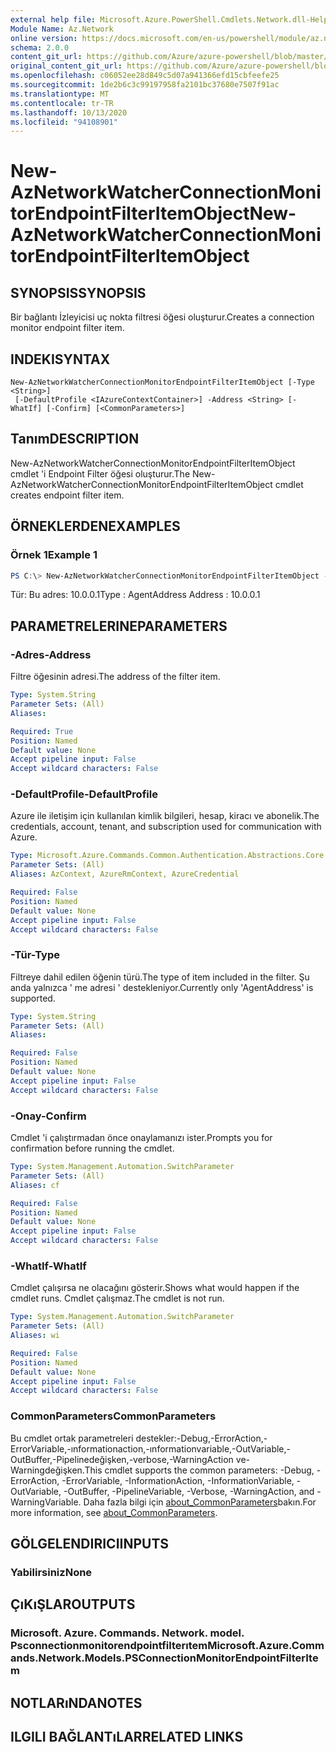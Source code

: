 ```yaml
---
external help file: Microsoft.Azure.PowerShell.Cmdlets.Network.dll-Help.xml
Module Name: Az.Network
online version: https://docs.microsoft.com/en-us/powershell/module/az.network/new-aznetworkwatcherconnectionmonitorendpointfilteritemobject
schema: 2.0.0
content_git_url: https://github.com/Azure/azure-powershell/blob/master/src/Network/Network/help/New-AzNetworkWatcherConnectionMonitorEndpointFilterItemObject.md
original_content_git_url: https://github.com/Azure/azure-powershell/blob/master/src/Network/Network/help/New-AzNetworkWatcherConnectionMonitorEndpointFilterItemObject.md
ms.openlocfilehash: c06052ee28d849c5d07a941366efd15cbfeefe25
ms.sourcegitcommit: 1de2b6c3c99197958fa2101bc37680e7507f91ac
ms.translationtype: MT
ms.contentlocale: tr-TR
ms.lasthandoff: 10/13/2020
ms.locfileid: "94108901"
---
```

# <span data-ttu-id="90b83-101">New-AzNetworkWatcherConnectionMonitorEndpointFilterItemObject</span><span class="sxs-lookup"><span data-stu-id="90b83-101">New-AzNetworkWatcherConnectionMonitorEndpointFilterItemObject</span></span>

## <span data-ttu-id="90b83-102">SYNOPSIS</span><span class="sxs-lookup"><span data-stu-id="90b83-102">SYNOPSIS</span></span>
<span data-ttu-id="90b83-103">Bir bağlantı İzleyicisi uç nokta filtresi öğesi oluşturur.</span><span class="sxs-lookup"><span data-stu-id="90b83-103">Creates a connection monitor endpoint filter item.</span></span>

## <span data-ttu-id="90b83-104">INDEKI</span><span class="sxs-lookup"><span data-stu-id="90b83-104">SYNTAX</span></span>

```
New-AzNetworkWatcherConnectionMonitorEndpointFilterItemObject [-Type <String>]
 [-DefaultProfile <IAzureContextContainer>] -Address <String> [-WhatIf] [-Confirm] [<CommonParameters>]
```

## <span data-ttu-id="90b83-105">Tanım</span><span class="sxs-lookup"><span data-stu-id="90b83-105">DESCRIPTION</span></span>
<span data-ttu-id="90b83-106">New-AzNetworkWatcherConnectionMonitorEndpointFilterItemObject cmdlet 'i Endpoint Filter öğesi oluşturur.</span><span class="sxs-lookup"><span data-stu-id="90b83-106">The New-AzNetworkWatcherConnectionMonitorEndpointFilterItemObject cmdlet creates endpoint filter item.</span></span>

## <span data-ttu-id="90b83-107">ÖRNEKLERDEN</span><span class="sxs-lookup"><span data-stu-id="90b83-107">EXAMPLES</span></span>

### <span data-ttu-id="90b83-108">Örnek 1</span><span class="sxs-lookup"><span data-stu-id="90b83-108">Example 1</span></span>
```powershell
PS C:\> New-AzNetworkWatcherConnectionMonitorEndpointFilterItemObject -Type "AgentAddress" -Address "10.0.0.1"
```

<span data-ttu-id="90b83-109">Tür: Bu adres: 10.0.0.1</span><span class="sxs-lookup"><span data-stu-id="90b83-109">Type    : AgentAddress Address : 10.0.0.1</span></span>

## <span data-ttu-id="90b83-110">PARAMETRELERINE</span><span class="sxs-lookup"><span data-stu-id="90b83-110">PARAMETERS</span></span>

### <span data-ttu-id="90b83-111">-Adres</span><span class="sxs-lookup"><span data-stu-id="90b83-111">-Address</span></span>
<span data-ttu-id="90b83-112">Filtre öğesinin adresi.</span><span class="sxs-lookup"><span data-stu-id="90b83-112">The address of the filter item.</span></span>

```yaml
Type: System.String
Parameter Sets: (All)
Aliases:

Required: True
Position: Named
Default value: None
Accept pipeline input: False
Accept wildcard characters: False
```

### <span data-ttu-id="90b83-113">-DefaultProfile</span><span class="sxs-lookup"><span data-stu-id="90b83-113">-DefaultProfile</span></span>
<span data-ttu-id="90b83-114">Azure ile iletişim için kullanılan kimlik bilgileri, hesap, kiracı ve abonelik.</span><span class="sxs-lookup"><span data-stu-id="90b83-114">The credentials, account, tenant, and subscription used for communication with Azure.</span></span>

```yaml
Type: Microsoft.Azure.Commands.Common.Authentication.Abstractions.Core.IAzureContextContainer
Parameter Sets: (All)
Aliases: AzContext, AzureRmContext, AzureCredential

Required: False
Position: Named
Default value: None
Accept pipeline input: False
Accept wildcard characters: False
```

### <span data-ttu-id="90b83-115">-Tür</span><span class="sxs-lookup"><span data-stu-id="90b83-115">-Type</span></span>
<span data-ttu-id="90b83-116">Filtreye dahil edilen öğenin türü.</span><span class="sxs-lookup"><span data-stu-id="90b83-116">The type of item included in the filter.</span></span> <span data-ttu-id="90b83-117">Şu anda yalnızca ' me adresi ' destekleniyor.</span><span class="sxs-lookup"><span data-stu-id="90b83-117">Currently only 'AgentAddress' is supported.</span></span>

```yaml
Type: System.String
Parameter Sets: (All)
Aliases:

Required: False
Position: Named
Default value: None
Accept pipeline input: False
Accept wildcard characters: False
```

### <span data-ttu-id="90b83-118">-Onay</span><span class="sxs-lookup"><span data-stu-id="90b83-118">-Confirm</span></span>
<span data-ttu-id="90b83-119">Cmdlet 'i çalıştırmadan önce onaylamanızı ister.</span><span class="sxs-lookup"><span data-stu-id="90b83-119">Prompts you for confirmation before running the cmdlet.</span></span>

```yaml
Type: System.Management.Automation.SwitchParameter
Parameter Sets: (All)
Aliases: cf

Required: False
Position: Named
Default value: None
Accept pipeline input: False
Accept wildcard characters: False
```

### <span data-ttu-id="90b83-120">-WhatIf</span><span class="sxs-lookup"><span data-stu-id="90b83-120">-WhatIf</span></span>
<span data-ttu-id="90b83-121">Cmdlet çalışırsa ne olacağını gösterir.</span><span class="sxs-lookup"><span data-stu-id="90b83-121">Shows what would happen if the cmdlet runs.</span></span>
<span data-ttu-id="90b83-122">Cmdlet çalışmaz.</span><span class="sxs-lookup"><span data-stu-id="90b83-122">The cmdlet is not run.</span></span>

```yaml
Type: System.Management.Automation.SwitchParameter
Parameter Sets: (All)
Aliases: wi

Required: False
Position: Named
Default value: None
Accept pipeline input: False
Accept wildcard characters: False
```

### <span data-ttu-id="90b83-123">CommonParameters</span><span class="sxs-lookup"><span data-stu-id="90b83-123">CommonParameters</span></span>
<span data-ttu-id="90b83-124">Bu cmdlet ortak parametreleri destekler:-Debug,-ErrorAction,-ErrorVariable,-ınformationaction,-ınformationvariable,-OutVariable,-OutBuffer,-Pipelinedeğişken,-verbose,-WarningAction ve-Warningdeğişken.</span><span class="sxs-lookup"><span data-stu-id="90b83-124">This cmdlet supports the common parameters: -Debug, -ErrorAction, -ErrorVariable, -InformationAction, -InformationVariable, -OutVariable, -OutBuffer, -PipelineVariable, -Verbose, -WarningAction, and -WarningVariable.</span></span> <span data-ttu-id="90b83-125">Daha fazla bilgi için [about_CommonParameters](http://go.microsoft.com/fwlink/?LinkID=113216)bakın.</span><span class="sxs-lookup"><span data-stu-id="90b83-125">For more information, see [about_CommonParameters](http://go.microsoft.com/fwlink/?LinkID=113216).</span></span>

## <span data-ttu-id="90b83-126">GÖLGELENDIRICI</span><span class="sxs-lookup"><span data-stu-id="90b83-126">INPUTS</span></span>

### <span data-ttu-id="90b83-127">Yabilirsiniz</span><span class="sxs-lookup"><span data-stu-id="90b83-127">None</span></span>

## <span data-ttu-id="90b83-128">ÇıKıŞLAR</span><span class="sxs-lookup"><span data-stu-id="90b83-128">OUTPUTS</span></span>

### <span data-ttu-id="90b83-129">Microsoft. Azure. Commands. Network. model. Psconnectionmonitorendpointfilterıtem</span><span class="sxs-lookup"><span data-stu-id="90b83-129">Microsoft.Azure.Commands.Network.Models.PSConnectionMonitorEndpointFilterItem</span></span>

## <span data-ttu-id="90b83-130">NOTLARıNDA</span><span class="sxs-lookup"><span data-stu-id="90b83-130">NOTES</span></span>

## <span data-ttu-id="90b83-131">ILGILI BAĞLANTıLAR</span><span class="sxs-lookup"><span data-stu-id="90b83-131">RELATED LINKS</span></span>
